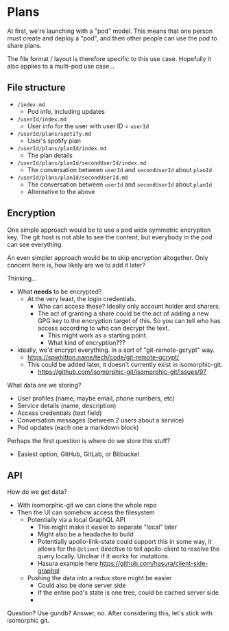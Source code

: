 # Plans

At first, we're launching with a "pod" model. This means that one person must
create and deploy a "pod", and then other people can use the pod to share
plans.

The file format / layout is therefore specific to this use case. Hopefully it
also applies to a multi-pod use case...

## File structure

- `/index.md`
  - Pod info, including updates
- `/userId/index.md`
  - User info for the user with user ID = `userId`
- `/userId/plans/spotify.md`
  - User's spotify plan
- `/userId/plans/planId/index.md`
  - The plan details
- `/userId/plans/planId/secondUserId/index.md`
  - The conversation between `userId` and `secondUserId` about `planId`
- `/userId/plans/planId/secondUserId.md`
  - The conversation between `userId` and `secondUserId` about `planId`
  - Alternative to the above

## Encryption

One simple approach would be to use a pod wide symmetric encryption key. The
git host is not able to see the content, but everybody in the pod can see
everything.

An even simpler approach would be to skip encryption altogether. Only concern
here is, how likely are we to add it later?

Thinking...

- What **needs** to be encrypted?
  - At the very least, the login credentials.
    - Who can access these? Ideally only account holder and sharers.
    - The act of granting a share could be the act of adding a new GPG key to
      the encryption target of this. So you can tell who has access according
      to who can decrypt the text.
      - This might work as a starting point.
      - What kind of encryption???
- Ideally, we'd encrypt everything. In a sort of "git-remote-gcrypt" way.
  - https://spwhitton.name/tech/code/git-remote-gcrypt/
  - This could be added later, it doesn't currently exist in isomorphic-git.
    - https://github.com/isomorphic-git/isomorphic-git/issues/97

What data are we storing?

- User profiles (name, maybe email, phone numbers, etc)
- Service details (name, description)
- Access credentials (text field)
- Conversation messages (between 2 users about a service)
- Pod updates (each one a markdown block)

Perhaps the first question is where do we store this stuff?

- Easiest option, GitHub, GitLab, or Bitbucket

## API

How do we get data?

- With isomorphic-git we can clone the whole repo
- Then the UI can somehow access the filesystem
  - Potentially via a local GraphQL API
    - This might make it easier to separate "local" later
    - Might also be a headache to build
    - Potentially apollo-link-state could support this in some way, it allows
      for the `@client` directive to tell apollo-client to resolve the query
      locally. Unclear if it works for mutations.
    - Hasura example here https://github.com/hasura/client-side-graphql
  - Pushing the data into a redux store might be easier
    - Could also be done server side
    - If the entire pod's state is one tree, could be cached server side
    -

Question? Use gundb? Answer, no. After considering this, let's stick with isomorphic git.

